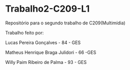 # Trabalho2-C209-L1
Repositório para o segundo trabalho de C209(Multimídia)

Trabalho feito por:

Lucas Pereira Gonçalves - 84 - GES

Matheus Henrique Braga Julidori - 66 -GES 

Willy Paim Ribeiro de Palma - 93 - GES
